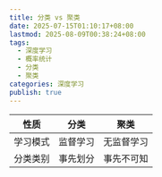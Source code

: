 ```yaml
---
title: 分类 vs 聚类
date: 2025-07-15T01:10:17+08:00
lastmod: 2025-08-09T00:38:24+08:00
tags:
  - 深度学习
  - 概率统计
  - 分类
  - 聚类
categories: 深度学习
publish: true
---
```


| 性质   | 分类   | 聚类    |
| ---- | ---- | ----- |
| 学习模式 | 监督学习 | 无监督学习 |
| 分类类别 | 事先划分 | 事先不可知 |
